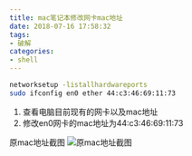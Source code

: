 ```yaml
---
title: mac笔记本修改网卡mac地址
date: 2018-07-16 17:58:32
tags:
- 破解
categories:
- shell
---
```


```bash
networksetup -listallhardwareports
sudo ifconfig en0 ether 44:c3:46:69:11:73
```

1. 查看电脑目前现有的网卡以及mac地址
2. 修改en0网卡的mac地址为44:c3:46:69:11:73

原mac地址截图
![原mac地址截图](http://evolution404.gitee.io/markdownimg/006tKfTcly1ftbuwyeyimj30fy078abn.jpg)
